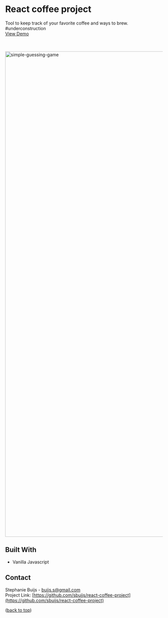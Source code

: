 <div id="top"></div>


<h1 align="left">React coffee project</h1>
  <p align="left">
Tool to keep track of your favorite coffee and ways to brew.<br/>
#underconstruction<br/>
       <a href="https://sbuijs.github.io/react-coffee-project/">View Demo</a>
  </p>
</div>
<br/>
<br/>

<img width="1552" alt="simple-guessing-game" src="https://user-images.githubusercontent.com/1607627/165161199-55d1c5bd-8ce8-4287-8c11-8f24d87e1366.png">

## Built With
- Vanilla Javascript


## Contact

Stephanie Buijs - buijs.s@gmail.com<br/>
Project Link: [https://github.com/sbuijs/react-coffee-project](https://github.com/sbuijs/react-coffee-project)<br/>

<p align="left">(<a href="#top">back to top</a>)</p>
